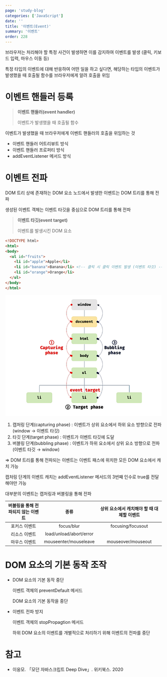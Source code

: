 ```yaml
---
page: 'study-blog'
categories: ['JavaScript']
date: ''
title: '이벤트(Event)'
summary: '이벤트'
order: 228
---
```


브라우저는 처리해야 할 특정 사건이 발생하면 이를 감지하여 이벤트를 발생 (클릭, 키보드 입력, 마우스 이동 등)

특정 타입의 이벤트에 대해 반응하여 어떤 일을 하고 싶다면, 해당하는 타입의 이벤트가 발생했을 때 호출될 함수를 브라우저에게 알려 호출을 위임

# 이벤트 핸들러 등록

> **이벤트 핸들러(event handler)**
>
> 이벤트가 발생했을 때 호출될 함수

이벤트가 발생했을 때 브라우저에게 이벤트 핸들러의 호출을 위임하는 것

- 이벤트 핸들러 어트리뷰트 방식
- 이벤트 핸들러 프로퍼티 방식
- addEventListener 메서드 방식

# 이벤트 전파

DOM 트리 상에 존재하는 DOM 요소 노드에서 발생한 이벤트는 DOM 트리를 통해 전파

생성된 이벤트 객체는 이벤트 타깃을 중심으로 DOM 트리를 통해 전파

> **이벤트 타깃(event target)**
>
> 이벤트를 발생시킨 DOM 요소

```html
<!DOCTYPE html>
<html>
<body>
  <ul id="fruits">
    <li id="apple">Apple</li>
    <li id="banana">Banana</li>	<!-- 클릭 시 클릭 이벤트 발생 (이벤트 타깃) -->
    <li id="orange">Orange</li>
  </ul>
</body>
</html>
```

![event-propagation](./img/event-propagation.png)

1. 캡처링 단계(capturing phase) : 이벤트가 상위 요소에서 하위 요소 방향으로 전파 (window → 이벤트 타깃)
2. 타깃 단계(target phase) : 이벤트가 이벤트 타깃에 도달
3. 버블링 단계(bubbling phase) : 이벤트가 하위 요소에서 상위 요소 방향으로 전파 (이벤트 타깃 → window)

⇒ DOM 트리를 통해 전파되는 이벤트는 이벤트 패스에 위치한 모든 DOM 요소에서 캐치 가능

캡처링 단계의 이벤트 캐치는 addEventListener 메서드의 3번째 인수로 true를 전달해야만 가능

대부분의 이벤트는 캡처링과 버블링을 통해 전파

| 버블링을 통해 전파되지 않는 이벤트 |          종류           | 상위 요소에서 캐치해야 할 때 대체할 이벤트 |
| :--------------------------------: | :---------------------: | :----------------------------------------: |
|           포커스 이벤트            |       focus/blur        |             focusing/focusout              |
|           리소스 이벤트            | load/unload/abort/error |                                            |
|           마우스 이벤트            |  mouseenter/mouseleave  |             mouseover/mouseout             |

# DOM 요소의 기본 동작 조작

- DOM 요소의 기본 동작 중단

  이벤트 객체의 preventDefault 메서드

  DOM 요소의 기본 동작을 중단

- 이벤트 전파 방지

  이벤트 객체의 stopPropagtion 메서드

  하위 DOM 요소의 이벤트를 개별적으로 처리하기 위해 이벤트의 전파를 중단

# 참고

- 이웅모. 「모던 자바스크립트 Deep Dive」. 위키북스. 2020
